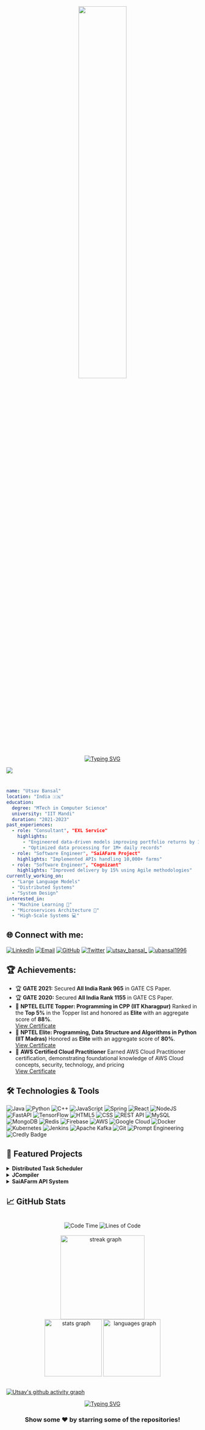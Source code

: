 <div align="center">
  <img style="max-width:50%;height:50%;" src="https://user-images.githubusercontent.com/74038190/212750672-2f3f2b50-c84f-4ed8-a60a-849ae69ff9df.gif" />
</div>

<p align="center">
<a href="https://git.io/typing-svg">
  <img src="https://readme-typing-svg.demolab.com?font=Sedan+SC&weight=500&size=30&pause=1000&color=F63024&background=6883FF00&center=true&vCenter=true&width=435&lines=Hello!+I+am+Utsav+Bansal;Software+Engineer; Experienced+Web+Developer;Machine+Learning;Data+Science;Generative+AI" alt="Typing SVG" />
</a>

![](https://komarev.com/ghpvc/?username=utsavbansal&label=PROFILE+VIEWS&color=ff69b4&style=flat-square)

#

``` yaml
name: "Utsav Bansal"
location: "India 🇮🇳"
education:
  degree: "MTech in Computer Science"
  university: "IIT Mandi"
  duration: "2021-2023"
past_experiences:
  - role: "Consultant", "EXL Service"
    highlights: 
      - "Engineered data-driven models improving portfolio returns by 15%"
      - "Optimized data processing for 1M+ daily records"
  - role: "Software Engineer", "SaiAFarm Project"
    highlights: "Implemented APIs handling 10,000+ farms"
  - role: "Software Engineer", "Cognizant"
    highlights: "Improved delivery by 15% using Agile methodologies"
currently_working_on:
  - "Large Language Models"
  - "Distributed Systems"
  - "System Design"
interested_in:
  - "Machine Learning 🤖"
  - "Microservices Architecture 🚀"
  - "High-Scale Systems 💻"
```

## 🌐 Connect with me:
<p align="left">
<a href="https://linkedin.com/in/utsav-bansal" target="blank"><img align="center" src="https://img.shields.io/badge/LinkedIn-0077B5?style=for-the-badge&logo=linkedin&logoColor=white" alt="LinkedIn"/></a>
<a href="mailto:ubansal1996@gmail.com"><img align="center" src="https://img.shields.io/badge/Gmail-D14836?style=for-the-badge&logo=gmail&logoColor=white" alt="Email"/></a>
<a href="https://github.com/utsavbansal" target="blank"><img align="center" src="https://img.shields.io/badge/GitHub-100000?style=for-the-badge&logo=github&logoColor=white" alt="GitHub"/></a>
<a href="https://x.com/ubansal1996" target="blank"><img align="center" src="https://img.shields.io/badge/Twitter-1DA1F2?style=for-the-badge&logo=Twitter&logoColor=white" alt="Twitter" /></a>
<a href="https://instagram.com/utsav_bansal_" target="blank"><img align="center" src="https://img.shields.io/badge/Instagram-E4405F?style=for-the-badge&logo=instagram&logoColor=white" alt="utsav_bansal_"  /></a>
<a href="https://www.leetcode.com/ubansal1996" target="blank"><img align="center" src="https://img.shields.io/badge/-LeetCode-FFA116?style=for-the-badge&logo=LeetCode&logoColor=black" alt="ubansal1996" /></a>
</p>


<h2>🏆 Achievements:</h2>
<ul>
  <li>🏆 <strong>GATE 2021:</strong> Secured <strong>All India Rank 965</strong> in GATE CS Paper.</li>
  <li>🏆 <strong>GATE 2020:</strong> Secured <strong>All India Rank 1155</strong> in GATE CS Paper.</li>
  <li>🥇 <strong>NPTEL ELITE Topper: Programming in CPP (IIT Kharagpur)</strong> Ranked in the <strong>Top 5%</strong> in the Topper list and honored as <strong>Elite</strong> with an aggregate score of <strong>88%</strong>.<br>
    <a href="https://archive.nptel.ac.in/content/noc/NOC17/SEM2/Ecertificates/106/noc17-cs24/Course/NPTEL17CS24S2250087171013177.jpg" target="_blank">View Certificate</a>
  </li>
  <li>🥈 <strong>NPTEL Elite: Programming, Data Structure and Algorithms in Python (IIT Madras)</strong> Honored as <strong>Elite</strong> with an aggregate score of <strong>80%</strong>.<br>
    <a href="https://archive.nptel.ac.in/content/noc/NOC16/SEM2/Ecertificates/106/noc16-cs11/Course/NPTEL16CS1125560037.jpg" target="_blank">View Certificate</a>
  </li>
  <li>🏅 <strong>AWS Certified Cloud Practitioner</strong> Earned AWS Cloud Practitioner certification, demonstrating foundational knowledge of AWS Cloud concepts, security, technology, and pricing<br> <a href="https://www.credly.com/badges/7318d1d1-5899-436a-b85a-a83ccd4ba8de/public_url" target="_blank">View Certificate</a>
  </li>
</ul>


## 🛠️ Technologies & Tools

![Java](https://img.shields.io/badge/java-%23ED8B00.svg?style=for-the-badge&logo=openjdk&logoColor=white)
![Python](https://img.shields.io/badge/Python-14354C?style=for-the-badge&logo=python&logoColor=white)
![C++](https://img.shields.io/badge/c++-%2300599C.svg?style=for-the-badge&logo=c%2B%2B&logoColor=white)
![JavaScript](https://img.shields.io/badge/javascript-%23323330.svg?style=for-the-badge&logo=javascript&logoColor=%23F7DF1E)
![Spring](https://img.shields.io/badge/Spring-6DB33F?style=for-the-badge&logo=spring&logoColor=white)
![React](https://img.shields.io/badge/react-%2320232a.svg?style=for-the-badge&logo=react&logoColor=%2361DAFB)
![NodeJS](https://img.shields.io/badge/node.js-6DA55F?style=for-the-badge&logo=node.js&logoColor=white)
![FastAPI](https://img.shields.io/badge/FastAPI-005571?style=for-the-badge&logo=fastapi)
![TensorFlow](https://img.shields.io/badge/TensorFlow-%23FF6F00.svg?style=for-the-badge&logo=TensorFlow&logoColor=white)
![HTML5](https://img.shields.io/badge/html5-%23E34F26.svg?style=for-the-badge&logo=html5&logoColor=white)
![CSS](https://img.shields.io/badge/CSS-563d7c?&style=for-the-badge&logo=css3&logoColor=white)
![REST API](https://img.shields.io/badge/REST%20API-005571?style=for-the-badge&logo=fastapi&logoColor=white)
![MySQL](https://img.shields.io/badge/MySQL-00000F?style=for-the-badge&logo=mysql&logoColor=white)
![MongoDB](https://img.shields.io/badge/MongoDB-%234ea94b.svg?style=for-the-badge&logo=mongodb&logoColor=white)
![Redis](https://img.shields.io/badge/redis-%23DD0031.svg?&style=for-the-badge&logo=redis&logoColor=white)
![Firebase](https://img.shields.io/badge/firebase-a08021?style=for-the-badge&logo=firebase&logoColor=ffcd34)
![AWS](https://img.shields.io/badge/AWS-%23FF9900.svg?style=for-the-badge&logo=amazon-aws&logoColor=white)
![Google Cloud](https://img.shields.io/badge/Google_Cloud-4285F4?style=for-the-badge&logo=google-cloud&logoColor=white)
![Docker](https://img.shields.io/badge/Docker-2CA5E0?style=for-the-badge&logo=docker&logoColor=white)
![Kubernetes](https://img.shields.io/badge/kubernetes-326ce5.svg?&style=for-the-badge&logo=kubernetes&logoColor=white)
![Jenkins](https://img.shields.io/badge/Jenkins-D24939?style=for-the-badge&logo=Jenkins&logoColor=white)
![Apache Kafka](https://img.shields.io/badge/Apache_Kafka-231F20?style=for-the-badge&logo=apache-kafka&logoColor=white)
![Git](https://img.shields.io/badge/GIT-E44C30?style=for-the-badge&logo=git&logoColor=white)
![Prompt Engineering](https://img.shields.io/badge/Prompt%20Engineering-ffcc00?style=for-the-badge&logo=openai&logoColor=black)
![Credly Badge](https://www.credly.com/path-to-your-badge-image)


## 🚀 Featured Projects

<details>
<summary><b>Distributed Task Scheduler</b></summary>
- High-performance system handling 10,000+ concurrent tasks
- Built with Spring Boot and Apache Kafka
- Implemented distributed locking using Redis
- Achieved 99.9% system uptime
</details>

<details>
<summary><b>JCompiler</b></summary>
- 5-phase compiler for Java subset
- Comprehensive language processing
- Implements lexical, syntactic, and semantic analysis
- Advanced intermediate code generation
</details>

<details>
<summary><b>SaiAFarm API System</b></summary>
- RESTful API system managing 10,000+ farms
- 20% reduction in data latency
- 80% code coverage with JUnit and Mockito
- Streamlined CI/CD with Jenkins
</details>

## 📈 GitHub Stats
<br>
<div align="center">
  <img src="http://img.shields.io/badge/Code%20Time-1%2C200%20hrs%2045%20mins-blue" alt="Code Time" />
  <img src="https://img.shields.io/badge/From%20Hello%20World%20I%27ve%20Written-24.7%20million%20lines%20of%20code-blue" alt="Lines of Code" />
</div>
<br>
<div align="center">
  <img src="https://streak-stats.demolab.com?user=utsavbansal&locale=en&mode=daily&theme=tokyonight&hide_border=false&border_radius=5&order=3" height="220" alt="streak graph" />
</div>
<div align="center">
  <img src="https://github-readme-stats.vercel.app/api?username=utsavbansal&show_icons=true&theme=tokyonight" height="150" alt="stats graph"/>
  <img src="https://github-readme-stats.vercel.app/api/top-langs?username=utsavbansal&layout=compact&show_icons=true&theme=tokyonight" height="150" alt="languages graph"/>
</div>

##
[![Utsav's github activity graph](https://github-readme-activity-graph.vercel.app/graph?username=utsavbansal&theme=tokyo-night)](https://github.com/ashutosh00710/github-readme-activity-graph)

<div align="center">
   <a href="https://git.io/typing-svg">
      <img src="https://readme-typing-svg.demolab.com?font=Sedan+SC&weight=500&size=30&pause=1000&color=F63024&background=6883FF00&center=true&vCenter=true&random=false&width=435&lines=Thanks+For+Visiting+!" alt="Typing SVG" />
   </a>
   
   

   <h3>Show some ❤️ by starring some of the repositories!</h3>
</div>
